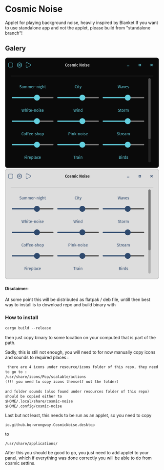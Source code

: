 # Cosmic Noise

Applet for playing background noise, heavily inspired by Blanket
If you want to use standalone app and not the applet, please build from "standalone branch"!

## Galery 

![dark](resources/screenshots/dark.png) ![light](resources/screenshots/light.png)


#### Disclaimer:
At some point this will be distributed as flatpak / deb file, untill then best way to install is to download repo and build binary with 


### How to install

```rust
cargo build --release
```
then just copy binary to some location on your computed that is part of the path.

Sadly, this is still not enough, you will need to for now manually copy icons and sounds to required places :


```
 there are 4 icons under resource/icons folder of this repo, they need to go to :
/usr/share/icons/Pop/scalable/actions
(!!! you need to copy icons themself not the folder)

and folder sounds (also found under resources folder of this repo) should be copied either to 
$HOME/.local/share/cosmic-noise
$HOME/.config/cosmic-noise

```

Last but not least, this needs to be run as an applet, so you need to copy 

```
io.github.bq-wrongway.CosmicNoise.desktop
 ```
to 

```
/usr/share/applications/
```

After this you should be good to go, you just need to add applet to your panel, which if everything was done correctly you will be able to do from cosmic settins.


